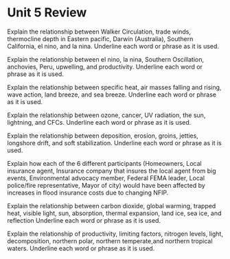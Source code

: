 # Unit 5 Review

Explain the relationship between Walker Circulation, trade winds, thermocline
depth in Eastern pacific, Darwin (Australia), Southern California, el nino, and
la nina. Underline each word or phrase as it is used.

Explain the relationship between el nino, la nina, Southern Oscillation,
anchovies, Peru, upwelling, and productivity. Underline each word or phrase as
it is used.

Explain the relationship between specific heat, air masses falling and rising,
wave action, land breeze, and sea breeze. Underline each word or phrase as it
is used.

Explain the relationship between ozone, cancer, UV radiation, the sun,
lightning, and CFCs. Underline each word or phrase as it is used.

Explain the relationship between deposition, erosion, groins, jetties,
longshore drift, and soft stabilization. Underline each word or phrase as it is
used.

Explain how each of the 6 different participants (Homeowners, Local insurance
agent, Insurance company that insures the local agent from big events,
Environmental advocacy member, Federal FEMA leader, Local police/fire
representative, Mayor of city) would have been affected by increases in flood
insurance costs due to changing NFIP.  

Explain the relationship between carbon dioxide, global warming, trapped heat,
visible light, sun, absorption, thermal expansion, land ice, sea ice, and
reflection Underline each word or phrase as it is used.

Explain the relationship of productivity, limiting factors, nitrogen levels,
light, decomposition, northern polar, northern temperate,and northern tropical
waters.  Underline each word or phrase as it is used.

